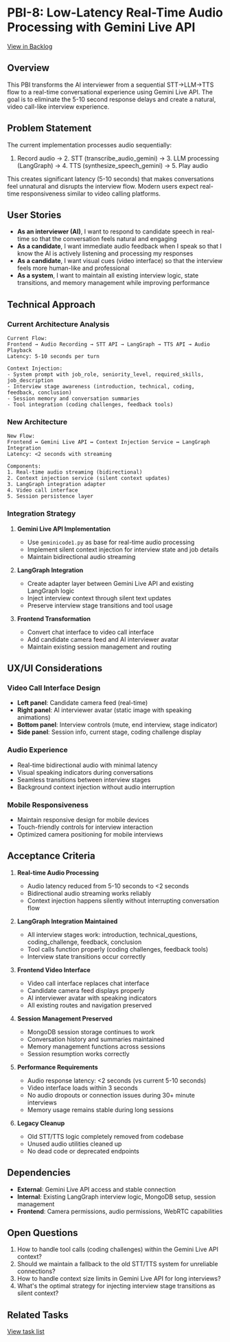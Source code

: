 # PBI-8: Low-Latency Real-Time Audio Processing with Gemini Live API

[View in Backlog](../backlog.md#user-content-8)

## Overview

This PBI transforms the AI interviewer from a sequential STT->LLM->TTS flow to a real-time conversational experience using Gemini Live API. The goal is to eliminate the 5-10 second response delays and create a natural, video call-like interview experience.

## Problem Statement

The current implementation processes audio sequentially:
1. Record audio → 2. STT (transcribe_audio_gemini) → 3. LLM processing (LangGraph) → 4. TTS (synthesize_speech_gemini) → 5. Play audio

This creates significant latency (5-10 seconds) that makes conversations feel unnatural and disrupts the interview flow. Modern users expect real-time responsiveness similar to video calling platforms.

## User Stories

- **As an interviewer (AI)**, I want to respond to candidate speech in real-time so that the conversation feels natural and engaging
- **As a candidate**, I want immediate audio feedback when I speak so that I know the AI is actively listening and processing my responses
- **As a candidate**, I want visual cues (video interface) so that the interview feels more human-like and professional
- **As a system**, I want to maintain all existing interview logic, state transitions, and memory management while improving performance

## Technical Approach

### Current Architecture Analysis
```
Current Flow:
Frontend → Audio Recording → STT API → LangGraph → TTS API → Audio Playback
Latency: 5-10 seconds per turn

Context Injection:
- System prompt with job_role, seniority_level, required_skills, job_description
- Interview stage awareness (introduction, technical, coding, feedback, conclusion)
- Session memory and conversation summaries
- Tool integration (coding challenges, feedback tools)
```

### New Architecture
```
New Flow:
Frontend ↔ Gemini Live API ↔ Context Injection Service ↔ LangGraph Integration
Latency: <2 seconds with streaming

Components:
1. Real-time audio streaming (bidirectional)
2. Context injection service (silent context updates)
3. LangGraph integration adapter
4. Video call interface
5. Session persistence layer
```

### Integration Strategy

1. **Gemini Live API Implementation**
   - Use `geminicode1.py` as base for real-time audio processing
   - Implement silent context injection for interview state and job details
   - Maintain bidirectional audio streaming

2. **LangGraph Integration**
   - Create adapter layer between Gemini Live API and existing LangGraph logic
   - Inject interview context through silent text updates
   - Preserve interview stage transitions and tool usage

3. **Frontend Transformation**
   - Convert chat interface to video call interface
   - Add candidate camera feed and AI interviewer avatar
   - Maintain existing session management and routing

## UX/UI Considerations

### Video Call Interface Design
- **Left panel**: Candidate camera feed (real-time)
- **Right panel**: AI interviewer avatar (static image with speaking animations)
- **Bottom panel**: Interview controls (mute, end interview, stage indicator)
- **Side panel**: Session info, current stage, coding challenge display

### Audio Experience
- Real-time bidirectional audio with minimal latency
- Visual speaking indicators during conversations
- Seamless transitions between interview stages
- Background context injection without audio interruption

### Mobile Responsiveness
- Maintain responsive design for mobile devices
- Touch-friendly controls for interview interaction
- Optimized camera positioning for mobile interviews

## Acceptance Criteria

1. **Real-time Audio Processing**
   - Audio latency reduced from 5-10 seconds to <2 seconds
   - Bidirectional audio streaming works reliably
   - Context injection happens silently without interrupting conversation flow

2. **LangGraph Integration Maintained**
   - All interview stages work: introduction, technical_questions, coding_challenge, feedback, conclusion
   - Tool calls function properly (coding challenges, feedback tools)
   - Interview state transitions occur correctly

3. **Frontend Video Interface**
   - Video call interface replaces chat interface
   - Candidate camera feed displays properly
   - AI interviewer avatar with speaking indicators
   - All existing routes and navigation preserved

4. **Session Management Preserved**
   - MongoDB session storage continues to work
   - Conversation history and summaries maintained
   - Memory management functions across sessions
   - Session resumption works correctly

5. **Performance Requirements**
   - Audio response latency: <2 seconds (vs current 5-10 seconds)
   - Video interface loads within 3 seconds
   - No audio dropouts or connection issues during 30+ minute interviews
   - Memory usage remains stable during long sessions

6. **Legacy Cleanup**
   - Old STT/TTS logic completely removed from codebase
   - Unused audio utilities cleaned up
   - No dead code or deprecated endpoints

## Dependencies

- **External**: Gemini Live API access and stable connection
- **Internal**: Existing LangGraph interview logic, MongoDB setup, session management
- **Frontend**: Camera permissions, audio permissions, WebRTC capabilities

## Open Questions

1. How to handle tool calls (coding challenges) within the Gemini Live API context?
2. Should we maintain a fallback to the old STT/TTS system for unreliable connections?
3. How to handle context size limits in Gemini Live API for long interviews?
4. What's the optimal strategy for injecting interview stage transitions as silent context?

## Related Tasks

[View task list](./tasks.md) 
